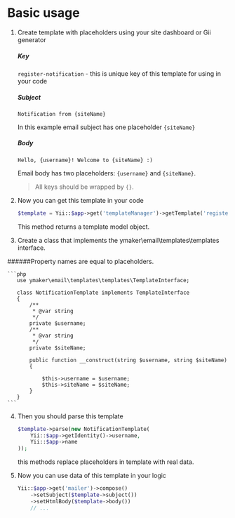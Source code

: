 Basic usage
===========

1. Create template with placeholders using your site dashboard or Gii generator

    ##### Key
    
    `register-notification` - this is unique key of this template for using in your code

    ##### Subject
    
    `Notification from {siteName}`
    
    In this example email subject has one placeholder `{siteName}`
    
    ##### Body
    
    `Hello, {username}! Welcome to {siteName} :)`
    
    Email body has two placeholders: `{username}` and `{siteName}`.
    
    > All keys should be wrapped by `{}`.
    
2. Now you can get this template in your code

    ```php
    $template = Yii::$app->get('templateManager')->getTemplate('register-notification');
    ```
    
    This method returns a template model object.
    
3. Create a class that implements the ymaker\email\templates\templates interface.

######Property names are equal to placeholders.

    ```php
       use ymaker\email\templates\templates\TemplateInterface;
       
       class NotificationTemplate implements TemplateInterface
       {
           /**
            * @var string
            */
           private $username;
           /**
            * @var string
            */
           private $siteName;
       
           public function __construct(string $username, string $siteName)
           {
       
               $this->username = $username;
               $this->siteName = $siteName;
           }
       }
    ```
    
4. Then you should parse this template   
    ```php
    $template->parse(new NotificationTemplate(
        Yii::$app->getIdentity()->username,
        Yii::$app->name
    ));
    ```
    
    this methods replace placeholders in template with real data.
    
5. Now you can use data of this template in your logic

    ```php
    Yii::$app->get('mailer')->compose()
        ->setSubject($template->subject())
        ->setHtmlBody($template->body())
        // ...
    ```